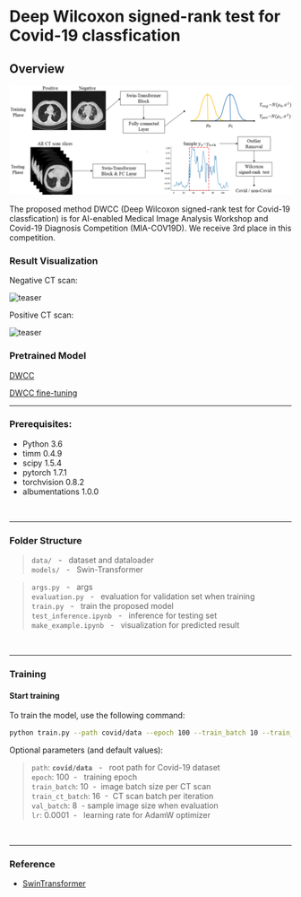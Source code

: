 # Deep Wilcoxon signed-rank test for Covid-19 classfication

## Overview 

![teaser](figures/flowchart.png)



The proposed method DWCC (Deep Wilcoxon signed-rank test for Covid-19 classfication) is for AI-enabled Medical Image Analysis Workshop and Covid-19 Diagnosis Competition (MIA-COV19D). We receive 3rd place in this competition.

### Result Visualization

Negative CT scan:

![teaser](figures/neg.gif)

Positive CT scan:

![teaser](figures/pos.gif)

### Pretrained Model
[DWCC](https://www.dropbox.com/s/qkfy2q7a3r3kflm/DWCC.zip?dl=0)

[DWCC fine-tuning](https://www.dropbox.com/s/wzbg7w44qs8erjl/DWCC_finetuning.zip?dl=0)

---
### Prerequisites:

- Python 3.6
- timm 0.4.9
- scipy 1.5.4
- pytorch 1.7.1
- torchvision 0.8.2
- albumentations 1.0.0

<br/>

---
### Folder Structure

>```data/```             &nbsp; - &nbsp; dataset and dataloader <br/>
>```models/```      &nbsp; - &nbsp; Swin-Transformer <br/>

>```args.py```     &nbsp; - &nbsp; args<br/>
>```evaluation.py```            &nbsp; - &nbsp; evaluation for validation set when training <br/>
>```train.py```      &nbsp; - &nbsp; train the proposed model <br/>
>```test_inference.ipynb```       &nbsp; - &nbsp; inference for testing set <br/>
>```make_example.ipynb```     &nbsp; - &nbsp;  visualization for predicted result<br/>

<br/>

---
### Training

#### Start training
To train the model, use the following command:

```bash
python train.py --path covid/data --epoch 100 --train_batch 10 --train_ct_batch 16 --val_batch 8 --lr 0.0001
```

Optional parameters (and default values):

>```path```: **```covid/data```** &nbsp; - &nbsp; root path for Covid-19 dataset<br/>
>```epoch```:  100&nbsp; - &nbsp; training epoch <br/>```train_batch```:  10&nbsp; - &nbsp;image batch size per CT scan <br/>```train_ct_batch```:  16&nbsp; - &nbsp;CT scan batch per iteration <br/>```val_batch```:  8&nbsp; - sample image size when evaluation <br/>```lr```:  0.0001&nbsp; - &nbsp; learning rate for AdamW optimizer <br/>

<br/>

---
### Reference

* [SwinTransformer](https://github.com/microsoft/Swin-Transformer)

